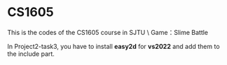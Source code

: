 # CS1605
This is the codes of the CS1605 course in SJTU \\
Game：Slime Battle

In Project2-task3, you have to install **easy2d** for **vs2022** and add them to the include part. 
